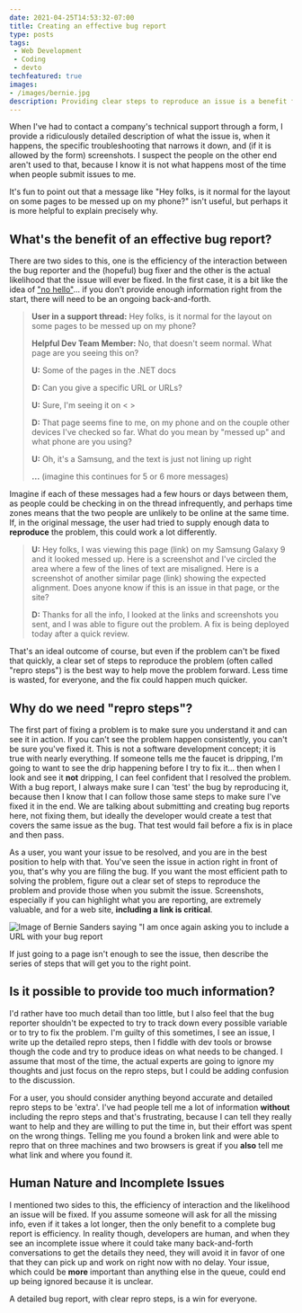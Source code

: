 ```yaml
---
date: 2021-04-25T14:53:32-07:00
title: Creating an effective bug report
type: posts
tags:
 - Web Development
 - Coding
 - devto
techfeatured: true
images:
- /images/bernie.jpg
description: Providing clear steps to reproduce an issue is a benefit for everyone
---
```


When I've had to contact a company's technical support through a form, I
provide a ridiculously detailed description of what the issue is, when
it happens, the specific troubleshooting that narrows it down, and (if
it is allowed by the form) screenshots. I suspect the people on the
other end aren't used to that, because I know it is not what happens
most of the time when people submit issues to me.

It's fun to point out that a message like "Hey folks, is it normal for
the layout on some pages to be messed up on my phone?" isn't useful, but
perhaps it is more helpful to explain precisely why.

## What's the benefit of an effective bug report?

There are two sides to this, one is the efficiency of the interaction
between the bug reporter and the (hopeful) bug fixer and the other is
the actual likelihood that the issue will ever be fixed. In the first
case, it is a bit like the idea of ["no
hello"](https://www.nohello.com/)... if you don't provide enough
information right from the start, there will need to be an ongoing
back-and-forth.

> **User in a support thread:** Hey folks, is it normal for the layout
> on some pages to be messed up on my phone?
>
> **Helpful Dev Team Member:** No, that doesn't seem normal. What page
> are you seeing this on?
>
> **U:** Some of the pages in the .NET docs
>
> **D:** Can you give a specific URL or URLs?
>
> **U:** Sure, I'm seeing it on \< \>
>
> **D:** That page seems fine to me, on my phone and on the couple other
> devices I've checked so far. What do you mean by "messed up" and what
> phone are you using?
>
> **U:** Oh, it's a Samsung, and the text is just not lining up right
>
> **...** (imagine this continues for 5 or 6 more messages)

Imagine if each of these messages had a few hours or days between them,
as people could be checking in on the thread infrequently, and perhaps
time zones means that the two people are unlikely to be online at the
same time. If, in the original message, the user had tried to supply
enough data to **reproduce** the problem, this could work a lot
differently.

> **U:** Hey folks, I was viewing this page (link) on my Samsung Galaxy
> 9 and it looked messed up. Here is a screenshot and I've circled the
> area where a few of the lines of text are misaligned. Here is a
> screenshot of another similar page (link) showing the expected
> alignment. Does anyone know if this is an issue in that page, or the
> site?
>
> **D:** Thanks for all the info, I looked at the links and screenshots
> you sent, and I was able to figure out the problem. A fix is being
> deployed today after a quick review.

That's an ideal outcome of course, but even if the problem can't be
fixed that quickly, a clear set of steps to reproduce the problem (often
called "repro steps") is the best way to help move the problem forward.
Less time is wasted, for everyone, and the fix could happen much
quicker.

## Why do we need "repro steps"?

The first part of fixing a problem is to make sure you understand it and
can see it in action. If you can't see the problem happen consistently,
you can't be sure you've fixed it. This is not a software development
concept; it is true with nearly everything. If someone tells me the
faucet is dripping, I'm going to want to see the drip happening before I
try to fix it... then when I look and see it **not** dripping, I can
feel confident that I resolved the problem. With a bug report, I always
make sure I can 'test' the bug by reproducing it, because then I know
that I can follow those same steps to make sure I've fixed it in the
end. We are talking about submitting and creating bug reports here, not
fixing them, but ideally the developer would create a test that covers
the same issue as the bug. That test would fail before a fix is in place
and then pass.

As a user, you want your issue to be resolved, and you are in the best
position to help with that. You've seen the issue in action right in
front of you, that's why you are filing the bug. If you want the most
efficient path to solving the problem, figure out a clear set of steps
to reproduce the problem and provide those when you submit the issue.
Screenshots, especially if you can highlight what you are reporting, are
extremely valuable, and for a web site, **including a link is
critical**.

![Image of Bernie Sanders saying "I am once again asking you to include a URL with your bug report](/images/bernie.jpg)

If just going to a page isn't enough to see the issue, then
describe the series of steps that will get you to the right point.

## Is it possible to provide too much information?

I'd rather have too much detail than too little, but I also feel that
the bug reporter shouldn't be expected to try to track down every
possible variable or to try to fix the problem. I'm guilty of this
sometimes, I see an issue, I write up the detailed repro steps, then I
fiddle with dev tools or browse though the code and try to produce ideas
on what needs to be changed. I assume that most of the time, the actual
experts are going to ignore my thoughts and just focus on the repro
steps, but I could be adding confusion to the discussion.

For a user, you should consider anything beyond accurate and detailed
repro steps to be 'extra'. I've had people tell me a lot of information
**without** including the repro steps and that's frustrating, because I
can tell they really want to help and they are willing to put the time
in, but their effort was spent on the wrong things. Telling me you found
a broken link and were able to repro that on three machines and two
browsers is great if you **also** tell me what link and where you found
it.

## Human Nature and Incomplete Issues

I mentioned two sides to this, the efficiency of interaction and the
likelihood an issue will be fixed. If you assume someone will ask for
all the missing info, even if it takes a lot longer, then the only
benefit to a complete bug report is efficiency. In reality though,
developers are human, and when they see an incomplete issue where it
could take many back-and-forth conversations to get the details they
need, they will avoid it in favor of one that they can pick up and work
on right now with no delay. Your issue, which could be **more**
important than anything else in the queue, could end up being ignored
because it is unclear.

A detailed bug report, with clear repro steps, is a win for everyone.
